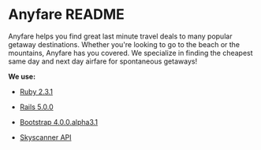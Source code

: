 # Anyfare README

Anyfare helps you find great last minute travel deals to many popular getaway destinations. Whether you're looking to go to the beach or the mountains, Anyfare has you covered. We specialize in finding the cheapest same day and next day airfare for spontaneous getaways!

**We use:**
* [Ruby 2.3.1](https://www.ruby-lang.org)

* [Rails 5.0.0](http://rubyonrails.org/)

* [Bootstrap 4.0.0.alpha3.1](http://v4-alpha.getbootstrap.com/)

* [Skyscanner API](http://en.business.skyscanner.net/en-gb/products/travel-apis)
